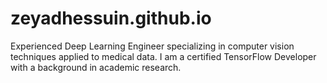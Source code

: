 # zeyadhessuin.github.io
Experienced Deep Learning Engineer specializing in computer vision techniques applied to medical data. I am a certified TensorFlow Developer with a background in academic research.
